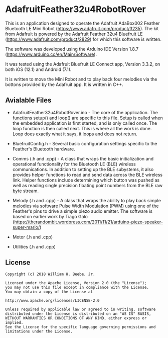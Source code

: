 # AdafruitFeather32u4RobotRover

This is an application designed to operate the Adafruit AdaBox002 Feather Bluetooth LE Mini Robot (https://www.adafruit.com/product/3235). The kit from Adafruit is powered by the Adafruit Feather 32u4 Bluefruit LE (https://www.adafruit.com/product/2829) for which this software is written.

The software was developed using the Arduino IDE Version 1.8.7 (https://www.arduino.cc/en/Main/Software).

It was tested using the Adafruit Bluefruit LE Connect app, Version 3.3.2, on both iOS (12.1) and Android (7.1).

It is written to move the Mini Robot and to play back four melodies via the bottons provided by the Adafruit app. It is written in C++.

## Avialable Files

+ AdafruitFeather32u4RobotRover.ino - The core of the application. The functions setup() and loop() are specific to this file. Setup is called when the embedded application is first started, and is only called once. The loop function is then called next. This is where all the work is done. Loop does exactly what it says, it loops and does not return.

+ BluefruitConfig.h - Several basic configuration settings specific to the Feather's Bluetooth hardware.

+ Comms (.h and .cpp) - A class that wraps the basic initialization and operational functionality for the Bluetooth LE (BLE) wireless communications. In addition to setting up the BLE subystems, it also provides helper functions to read and send data across the BLE wireless link. Helper functions include determining which button was pushed as well as reading single precision floating point numbers from the BLE raw byte stream.

+ Melody (.h and .cpp) - A class that wraps the ability to play back simple melodies via software Pulse Width Modulation (PWM) using one of the Feather's pins to drive a simple piezo audio emitter. The software is based on earlier work by Tiago Galo (https://therandombit.wordpress.com/2011/11/21/arduino-piezo-speaker-super-mario/)

+ Motor (.h and .cpp)

+ Utilities (.h and .cpp)

## License

    Copyright (c) 2018 William H. Beebe, Jr.

    Licensed under the Apache License, Version 2.0 (the "License");
    you may not use this file except in compliance with the License.
    You may obtain a copy of the License at

    http://www.apache.org/licenses/LICENSE-2.0

    Unless required by applicable law or agreed to in writing, software
    distributed under the License is distributed on an "AS IS" BASIS,
    WITHOUT WARRANTIES OR CONDITIONS OF ANY KIND, either express or implied.
    See the License for the specific language governing permissions and
    limitations under the License.
